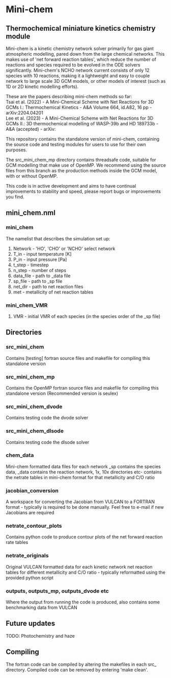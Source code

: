 # Mini-chem

## Thermochemical miniature kinetics chemistry module

Mini-chem is a kinetic chemistry network solver primarily for gas giant atmospheric modelling, pared down from the large chemical networks.
This makes use of 'net forward reaction tables', which reduce the number of reactions and species required to be evolved in the ODE solvers significantly.
Mini-chem's NCHO network current consists of only 12 species with 10 reactions, making it a lightweight and easy to couple network to large scale 3D GCM models, or other models of interest (such as 1D or 2D kinetic modelling efforts).

These are the papers describing mini-chem methods so far: \
Tsai et al. (2022) - A Mini-Chemical Scheme with Net Reactions for 3D GCMs I.: Thermochemical Kinetics - A&A Volume 664, id.A82, 16 pp - arXiv:2204.04201 \
Lee et al. (2023) - A Mini-Chemical Scheme with Net Reactions for 3D GCMs II.: 3D thermochemical modelling of WASP-39b and HD 189733b - A&A (accepted) - arXiv:

This repository contains the standalone version of mini-chem, containing the source code and testing modules for users to use for their own purposes.

The src_mini_chem_mp directory contains threadsafe code, suitable for GCM modelling that make use of OpenMP. We recommend using the source files from this branch as the production methods inside the GCM model, with or without OpenMP.

This code is in active development and aims to have continual improvements to stability and speed, please report bugs or improvements you find.

## mini_chem.nml

### mini_chem

The namelist that describes the simulation set up:

1. Network - 'HO', 'CHO' or 'NCHO' select network
2. T_in - input temperature [K]
3. P_in - input pressure [Pa]
4. t_step - timestep
4. n_step - number of steps
5. data_file - path to _data file
6. sp_file - path to _sp file
7. net_dir - path to net reaction files
8. met - metallicity of net reaction tables

### mini_chem_VMR

1. VMR - initial VMR of each species (in the species order of the _sp file)


## Directories

### src_mini_chem

Contains [testing] fortran source files and makefile for compiling this standalone version

### src_mini_chem_mp

Contains the OpenMP fortran source files and makefile for compiling this standalone version (Recommended version is seulex)

### src_mini_chem_dvode

Contains testing code the dvode solver 

### src_mini_chem_dlsode

Contains testing code the dlsode solver

### chem_data

Mini-chem formatted data files for each network _sp contains the species data, _data contains the reaction network, 1x, 10x directories etc- contains the netrate tables in mini-chem format for that metallicity and C/O ratio

### jacobian_conversion

A workspace for converting the Jacobian from VULCAN to a FORTRAN format - typically is required to be done manually. Feel free to e-mail if new Jacobians are required

### netrate_contour_plots

Contains python code to produce contour plots of the net forward reaction rate tables

### netrate_originals

Original VULCAN formatted data for each kinetic network net reaction tables for different metallicity and C/O ratio - typically reformatted using the provided python script

### outputs, outputs_mp, outputs_dvode etc

Where the output from running the code is produced, also contains some benchmarking data from VULCAN

## Future updates

TODO: Photochemistry and haze

## Compiling

The fortran code can be compiled by altering the makefiles in each src_ directory.
Compiled code can be removed by entering 'make clean'.

